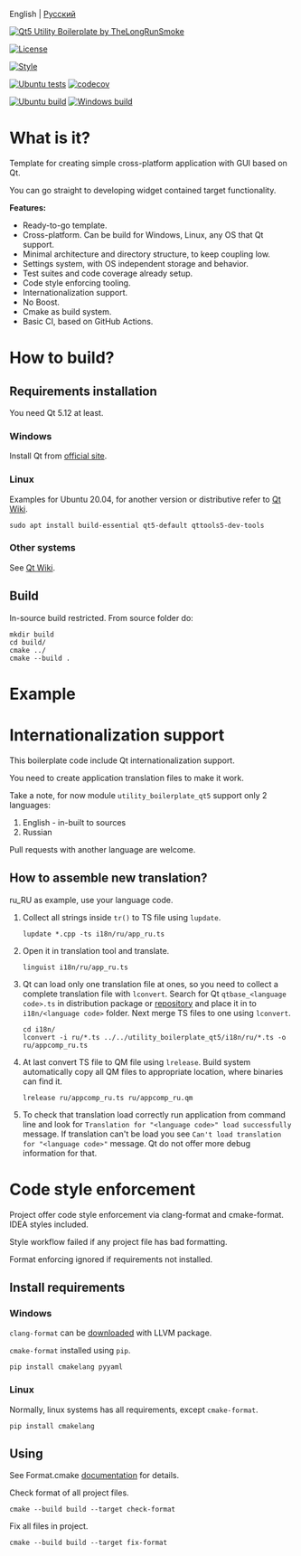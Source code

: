 English | [Русский](README.ru.MD)

[![Qt5 Utility Boilerplate by TheLongRunSmoke]()](#)

[![License](https://img.shields.io/badge/License-Apache%202.0-blue.svg)](https://opensource.org/licenses/Apache-2.0)

[![Style](https://github.com/TheLongRunSmoke/utility-boilerplate-qt/actions/workflows/style.yml/badge.svg?branch=main)](https://github.com/TheLongRunSmoke/utility-boilerplate-qt/actions/workflows/style.yml)

[![Ubuntu tests](https://github.com/TheLongRunSmoke/utility-boilerplate-qt/actions/workflows/ubuntu-tests.yml/badge.svg?branch=main)](https://github.com/TheLongRunSmoke/utility-boilerplate-qt/actions/workflows/ubuntu-tests.yml)
[![codecov](https://codecov.io/gh/TheLongRunSmoke/utility-boilerplate-qt/branch/main/graph/badge.svg?token=KM70OB0LHY)](https://codecov.io/gh/TheLongRunSmoke/utility-boilerplate-qt)

[![Ubuntu build](https://github.com/TheLongRunSmoke/utility-boilerplate-qt/actions/workflows/ubuntu-build.yml/badge.svg?branch=main)](https://github.com/TheLongRunSmoke/utility-boilerplate-qt/actions/workflows/ubuntu-build.yml)
[![Windows build](https://github.com/TheLongRunSmoke/utility-boilerplate-qt/actions/workflows/windows-build.yml/badge.svg?branch=main)](https://github.com/TheLongRunSmoke/utility-boilerplate-qt/actions/workflows/windows-build.yml)

# What is it?

Template for creating simple cross-platform application with GUI based on Qt.

You can go straight to developing widget contained target functionality.

**Features:**

* Ready-to-go template.
* Cross-platform. Can be build for Windows, Linux, any OS that Qt support.
* Minimal architecture and directory structure, to keep coupling low.
* Settings system, with OS independent storage and behavior.
* Test suites and code coverage already setup.
* Code style enforcing tooling.
* Internationalization support.
* No Boost.
* Cmake as build system.
* Basic CI, based on GitHub Actions.

# How to build?

## Requirements installation

You need Qt 5.12 at least.

### Windows

Install Qt from [official site](https://www.qt.io/download).

### Linux

Examples for Ubuntu 20.04, for another version or distributive refer to [Qt Wiki](https://wiki.qt.io/Main).

```shell
sudo apt install build-essential qt5-default qttools5-dev-tools
```

### Other systems

See [Qt Wiki](https://wiki.qt.io/Main).

## Build

In-source build restricted. From source folder do:

```shell
mkdir build
cd build/
cmake ../
cmake --build .
```

# Example



# Internationalization support

This boilerplate code include Qt internationalization support.

You need to create application translation files to make it work.

Take a note, for now module `utility_boilerplate_qt5` support only 2 languages:

1. English - in-built to sources
2. Russian

Pull requests with another language are welcome.

## How to assemble new translation?

ru_RU as example, use your language code.

1. Collect all strings inside `tr()` to TS file using `lupdate`.

   ```shell
   lupdate *.cpp -ts i18n/ru/app_ru.ts
   ```

2. Open it in translation tool and translate.

   ```shell
   linguist i18n/ru/app_ru.ts
   ```

3. Qt can load only one translation file at ones, so you need to collect a complete translation file with `lconvert`.
   Search for Qt `qtbase_<language code>.ts` in distribution package
   or [repository](https://github.com/qt/qttranslations/tree/dev/translations) and place it in to `i18n/<language code>`
   folder. Next merge TS files to one using `lconvert`.
   ```shell
   cd i18n/
   lconvert -i ru/*.ts ../../utility_boilerplate_qt5/i18n/ru/*.ts -o ru/appcomp_ru.ts
   ```

4. At last convert TS file to QM file using `lrelease`. Build system automatically copy all QM files to appropriate
   location, where binaries can find it.

   ```shell
   lrelease ru/appcomp_ru.ts ru/appcomp_ru.qm
   ```

5. To check that translation load correctly run application from command line and look
   for `Translation for "<language code>" load successfully` message. If translation can't be load you
   see `Can't load translation for "<language code>"` message. Qt do not offer more debug information for that.

# Code style enforcement

Project offer code style enforcement via clang-format and cmake-format. IDEA styles included.

Style workflow failed if any project file has bad formatting.

Format enforcing ignored if requirements not installed.

## Install requirements

### Windows

`clang-format` can be [downloaded](https://llvm.org/builds/) with LLVM package.

`cmake-format` installed using `pip`.

```shell
pip install cmakelang pyyaml
```

### Linux

Normally, linux systems has all requirements, except `cmake-format`.

```shell
pip install cmakelang
```

## Using

See Format.cmake [documentation](https://github.com/TheLartians/Format.cmake) for details.

Check format of all project files.

```shell
cmake --build build --target check-format
```

Fix all files in project.

```shell
cmake --build build --target fix-format
```

